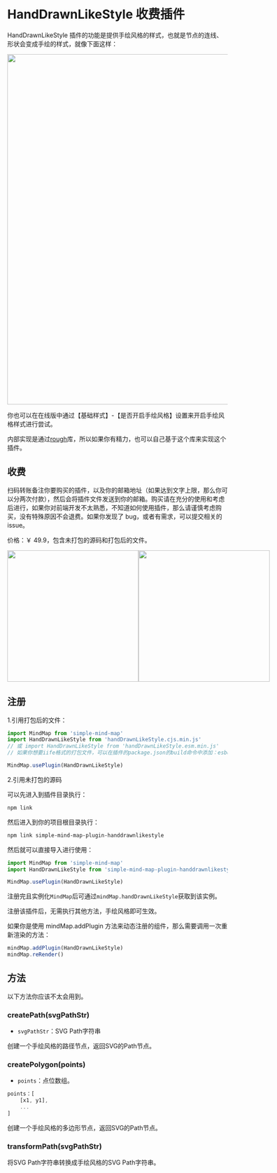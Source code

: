 # HandDrawnLikeStyle 收费插件

HandDrawnLikeStyle 插件的功能是提供手绘风格的样式，也就是节点的连线、形状会变成手绘的样式，就像下面这样：

<img src="../assets/img/手绘风格.png" style="width: 800px" />

你也可以在在线版中通过【基础样式】-【是否开启手绘风格】设置来开启手绘风格样式进行尝试。

内部实现是通过[rough](https://github.com/rough-stuff/rough)库，所以如果你有精力，也可以自己基于这个库来实现这个插件。

## 收费

扫码转账备注你要购买的插件，以及你的邮箱地址（如果达到文字上限，那么你可以分两次付款），然后会将插件文件发送到你的邮箱。购买请在充分的使用和考虑后进行，如果你对前端开发不太熟悉，不知道如何使用插件，那么请谨慎考虑购买，没有特殊原因不会退费。如果你发现了 bug，或者有需求，可以提交相关的 issue。

价格：￥ 49.9，包含未打包的源码和打包后的文件。

<p style="display:flex;align-items: flex-end;">

<img src="../assets/img/alipay.jpg" style="width: 300px" />
<img src="../assets/img/wechat.jpg" style="width: 300px" />

</p>

## 注册

1.引用打包后的文件：

```js
import MindMap from 'simple-mind-map'
import HandDrawnLikeStyle from 'handDrawnLikeStyle.cjs.min.js'
// 或 import HandDrawnLikeStyle from 'handDrawnLikeStyle.esm.min.js'
// 如果你想要iife格式的打包文件，可以在插件的package.json的build命令中添加：esbuild ./index.js --bundle --minify --external:buffer --format=iife --outfile=./dist/xxx.iife.min.js --global-name=xxx，然后再执行一次npm run build即可生成

MindMap.usePlugin(HandDrawnLikeStyle)
```

2.引用未打包的源码

可以先进入到插件目录执行：

```bash
npm link
```

然后进入到你的项目根目录执行：

```bash
npm link simple-mind-map-plugin-handdrawnlikestyle
```

然后就可以直接导入进行使用：

```js
import MindMap from 'simple-mind-map'
import HandDrawnLikeStyle from 'simple-mind-map-plugin-handdrawnlikestyle'

MindMap.usePlugin(HandDrawnLikeStyle)
```

注册完且实例化`MindMap`后可通过`mindMap.handDrawnLikeStyle`获取到该实例。

注册该插件后，无需执行其他方法，手绘风格即可生效。

如果你是使用 mindMap.addPlugin 方法来动态注册的组件，那么需要调用一次重新渲染的方法：

```js
mindMap.addPlugin(HandDrawnLikeStyle)
mindMap.reRender()
```

## 方法

以下方法你应该不太会用到。

### createPath(svgPathStr)

- `svgPathStr`：SVG Path字符串

创建一个手绘风格的路径节点，返回SVG的Path节点。

### createPolygon(points)

- `points`：点位数组。

```js
points：[
    [x1, y1],
    ...
]
```

创建一个手绘风格的多边形节点，返回SVG的Path节点。

### transformPath(svgPathStr)

将SVG Path字符串转换成手绘风格的SVG Path字符串。